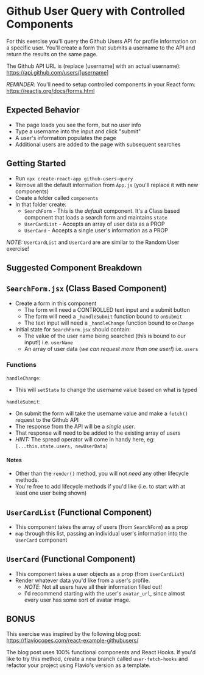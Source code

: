 # Github User Query with Controlled Components

For this exercise you'll query the Github Users API for profile information on a specific user. You'll create a form that submits a username to the API and return the results on the same page.

The Github API URL is (replace [username] with an actual username): https://api.github.com/users/[username]

_REMINDER_: You'll need to setup controlled components in your React form: https://reactjs.org/docs/forms.html

## Expected Behavior

- The page loads you see the form, but no user info
- Type a username into the input and click "submit"
- A user's information populates the page
- Additional users are added to the page with subsequent searches

## Getting Started
- Run `npx create-react-app github-users-query`
- Remove all the default information from `App.js` (you'll replace it with new components)
- Create a folder called `components`
- In that folder create:
  - `SearchForm` - This is the _default_ component. It's a Class based component that loads a search form and maintains `state`
  - `UserCardList` - Accepts an array of user data as a PROP
  - `UserCard` - Accepts a single user's information as a PROP

_NOTE:_ `UserCardList` and `UserCard` are are similar to the Random User exercise!

## Suggested Component Breakdown

## `SearchForm.jsx` (Class Based Component)

- Create a form in this component
  - The form will need a CONTROLLED text input and a submit button
  - The form will need a `_handleSubmit` function bound to `onSubmit`
  - The text input will need a `_handleChange` function bound to `onChange`
- Initial state for `SearchForm.jsx` should contain:
  - The value of the user name being searched (this is bound to our input!) i.e. `userName`
  - An array of user data (_we can request more than one user!_) i.e. `users`

### Functions

`handleChange`:

- This will `setState` to change the username value based on what is typed

`handleSubmit`:

- On submit the form will take the username value and make a `fetch()` request to the Github API
- The response from the API will be a _single user_.
- That response will need to be added to the existing array of users
- _HINT:_ The spread operator will come in handy here, eg: `[...this.state.users, newUserData]`

#### Notes

- Other than the `render()` method, you will not _need_ any other lifecycle methods.
- You're free to add lifecycle methods if you'd like (i.e. to start with at least one user being shown)

## `UserCardList` (Functional Component)

- This component takes the array of users (from `SearchForm`) as a prop
- `map` through this list, passing an individual user's information into the `UserCard` component

## `UserCard` (Functional Component)

- This component takes a user objects as a prop (from `UserCardList`)
- Render whatever data you'd like from a user's profile.
  - _NOTE_: Not all users have all their information filled out!
  - I'd recommend starting with the user's `avatar_url`, since almost every user has some sort of avatar image.

## BONUS

This exercise was inspired by the following blog post: https://flaviocopes.com/react-example-githubusers/

The blog post uses 100% functional components and React Hooks. If you'd like to try this method, create a new branch called `user-fetch-hooks` and refactor your project using Flavio's version as a template.
